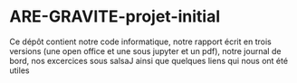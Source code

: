 # ARE-GRAVITE-projet-initial

Ce dépôt contient notre code informatique, notre rapport écrit en trois versions (une open office et une sous jupyter et un pdf), notre journal de bord, nos excercices sous salsaJ ainsi que quelques liens qui nous ont été utiles
